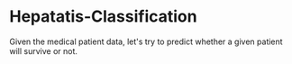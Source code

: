 # Hepatatis-Classification
Given the medical patient data, let's try to predict whether a given patient will survive or not.

